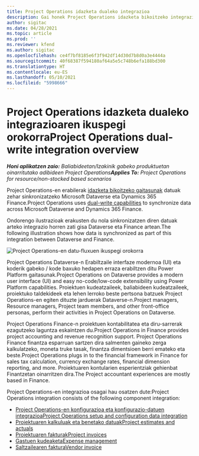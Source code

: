 ```yaml
---
title: Project Operations idazketa dualeko integrazioa
description: Gai honek Project Operations idazketa bikoitzeko integrazioaren ikuspegi orokorra eskaintzen du.
author: sigitac
ms.date: 04/28/2021
ms.topic: article
ms.prod: ''
ms.reviewer: kfend
ms.author: sigitac
ms.openlocfilehash: ce4f7bf8185e6f3f942df14d30d7b8d0a3e4444a
ms.sourcegitcommit: 40f68387f594180af64a5e5c748b6efa188bd300
ms.translationtype: HT
ms.contentlocale: eu-ES
ms.lasthandoff: 05/10/2021
ms.locfileid: "5998666"
---
```

# <a name="project-operations-dual-write-integration-overview"></a><span data-ttu-id="ff8da-103">Project Operations idazketa dualeko integrazioaren ikuspegi orokorra</span><span class="sxs-lookup"><span data-stu-id="ff8da-103">Project Operations dual-write integration overview</span></span>

<span data-ttu-id="ff8da-104">_**Honi aplikatzen zaio:** Baliabideetan/Izakinik gabeko produktuetan oinarritutako adibideen Project Operations_</span><span class="sxs-lookup"><span data-stu-id="ff8da-104">_**Applies To:** Project Operations for resource/non-stocked based scenarios_</span></span>

<span data-ttu-id="ff8da-105">Project Operations-en erabilerak [idazketa bikoitzeko gaitasunak](/dynamics365/fin-ops-core/dev-itpro/data-entities/dual-write/dual-write-home-page) datuak zehar sinkronizatzeko Microsoft Dataverse eta Dynamics 365 Finance.</span><span class="sxs-lookup"><span data-stu-id="ff8da-105">Project Operations uses [dual-write capabilities](/dynamics365/fin-ops-core/dev-itpro/data-entities/dual-write/dual-write-home-page) to synchronize data across Microsoft Dataverse and Dynamics 365 Finance.</span></span>

<span data-ttu-id="ff8da-106">Ondorengo ilustrazioak erakusten du nola sinkronizatzen diren datuak arteko integrazio horren zati gisa Dataverse eta Finance artean.</span><span class="sxs-lookup"><span data-stu-id="ff8da-106">The following illustration shows how data is synchronized as part of this integration between Dataverse and Finance.</span></span>

![Project Operations-en datu-fluxuen ikuspegi orokorra](./media/ProjectOperationsFlows.jpg)

<span data-ttu-id="ff8da-108">Project Operations Dataverse-n Erabiltzaile interfaze modernoa (UI) eta koderik gabeko / kode baxuko hedapen erraza erabiltzen ditu Power Platform gaitasunak.</span><span class="sxs-lookup"><span data-stu-id="ff8da-108">Project Operations on Dataverse provides a modern user interface (UI) and easy no-code/low-code extensibility using Power Platform capabilities.</span></span> <span data-ttu-id="ff8da-109">Proiektuen kudeatzaileek, baliabideen kudeatzaileek, proiektuko taldekideek eta lehen lerroko beste pertsona batzuek Project Operations-en egiten dituzte jarduerak Dataverse-n.</span><span class="sxs-lookup"><span data-stu-id="ff8da-109">Project managers, Resource managers, Project team members, and other front-office personas, perform their activities in Project Operations on Dataverse.</span></span>

<span data-ttu-id="ff8da-110">Project Operations Finance-n proiektuen kontabilitatea eta diru-sarrerak ezagutzeko laguntza eskaintzen du.</span><span class="sxs-lookup"><span data-stu-id="ff8da-110">Project Operations in Finance provides project accounting and revenue recognition support.</span></span> <span data-ttu-id="ff8da-111">Project Operations Finance finantza esparruan sartzen dira salmenten gaineko zerga kalkulatzeko, moneta truke tasak, finantza dimentsioen berri emateko eta beste.</span><span class="sxs-lookup"><span data-stu-id="ff8da-111">Project Operations plugs in to the financial framework in Finance for sales tax calculation, currency exchange rates, financial dimension reporting, and more.</span></span> <span data-ttu-id="ff8da-112">Proiektuaren kontularien esperientziak gehienbat Finantzetan oinarritzen dira.</span><span class="sxs-lookup"><span data-stu-id="ff8da-112">The Project accountant experiences are mostly based in Finance.</span></span>

<span data-ttu-id="ff8da-113">Project Operations-en integrazioa osagai hau osatzen dute:</span><span class="sxs-lookup"><span data-stu-id="ff8da-113">Project Operations integration consists of the following component integration:</span></span>


- [<span data-ttu-id="ff8da-114">Project Operations-en konfigurazioa eta konfigurazio-datuen integrazioa</span><span class="sxs-lookup"><span data-stu-id="ff8da-114">Project Operations setup and configuration data integration</span></span>](resource-dual-write-setup-integration.md) 
- [<span data-ttu-id="ff8da-115">Proiektuaren kalkuluak eta benetako datuak</span><span class="sxs-lookup"><span data-stu-id="ff8da-115">Project estimates and actuals</span></span>](resource-dual-write-estimates-actuals.md)
- [<span data-ttu-id="ff8da-116">Proiektuaren fakturak</span><span class="sxs-lookup"><span data-stu-id="ff8da-116">Project invoices</span></span>](resource-dual-write-project-invoice.md)
- [<span data-ttu-id="ff8da-117">Gastuen kudeaketa</span><span class="sxs-lookup"><span data-stu-id="ff8da-117">Expense management</span></span>](resource-dual-write-expense.md)
- [<span data-ttu-id="ff8da-118">Saltzailearen faktura</span><span class="sxs-lookup"><span data-stu-id="ff8da-118">Vendor invoice</span></span>](resource-dual-write-vendor-invoice.md)
